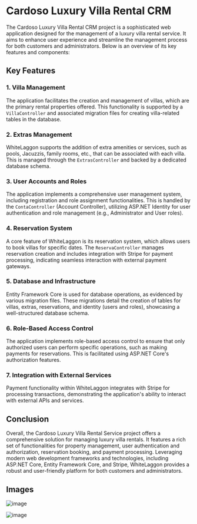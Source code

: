# Cardoso Luxury Villa Rental CRM

The Cardoso Luxury Villa Rental CRM project is a sophisticated web application designed for the management of a luxury villa rental service. It aims to enhance user experience and streamline the management process for both customers and administrators. Below is an overview of its key features and components:

## Key Features

### 1. Villa Management
The application facilitates the creation and management of villas, which are the primary rental properties offered. This functionality is supported by a `VillaController` and associated migration files for creating villa-related tables in the database.

### 2. Extras Management
WhiteLaggon supports the addition of extra amenities or services, such as pools, Jacuzzis, family rooms, etc., that can be associated with each villa. This is managed through the `ExtrasController` and backed by a dedicated database schema.

### 3. User Accounts and Roles
The application implements a comprehensive user management system, including registration and role assignment functionalities. This is handled by the `ContaController` (Account Controller), utilizing ASP.NET Identity for user authentication and role management (e.g., Administrator and User roles).

### 4. Reservation System
A core feature of WhiteLaggon is its reservation system, which allows users to book villas for specific dates. The `ReservaController` manages reservation creation and includes integration with Stripe for payment processing, indicating seamless interaction with external payment gateways.

### 5. Database and Infrastructure
Entity Framework Core is used for database operations, as evidenced by various migration files. These migrations detail the creation of tables for villas, extras, reservations, and identity (users and roles), showcasing a well-structured database schema.

### 6. Role-Based Access Control
The application implements role-based access control to ensure that only authorized users can perform specific operations, such as making payments for reservations. This is facilitated using ASP.NET Core's authorization features.

### 7. Integration with External Services
Payment functionality within WhiteLaggon integrates with Stripe for processing transactions, demonstrating the application's ability to interact with external APIs and services.

## Conclusion

Overall, the Cardoso Luxury Villa Rental Service project offers a comprehensive solution for managing luxury villa rentals. It features a rich set of functionalities for property management, user authentication and authorization, reservation booking, and payment processing. Leveraging modern web development frameworks and technologies, including ASP.NET Core, Entity Framework Core, and Stripe, WhiteLaggon provides a robust and user-friendly platform for both customers and administrators.
## Images
![image](https://github.com/user-attachments/assets/86dc80d5-52a9-48ab-a6d7-f6ff412a2987)

![image](https://github.com/user-attachments/assets/383bc61b-8d11-480e-8d98-c0990f5420e2)

